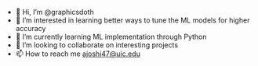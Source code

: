 - 👋 Hi, I’m @graphicsdoth
- 👀 I’m interested in learning better ways to tune the ML models for higher accuracy
- 🌱 I’m currently learning ML implementation through Python
- 💞️ I’m looking to collaborate on interesting projects
- 📫 How to reach me ajoshi47@uic.edu

<!---
graphicsdoth/graphicsdoth is a ✨ special ✨ repository because its `README.md` (this file) appears on your GitHub profile.
You can click the Preview link to take a look at your changes.
--->
